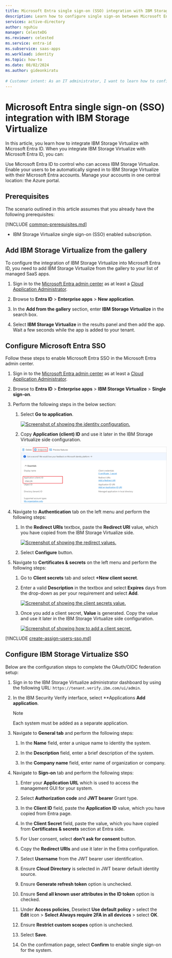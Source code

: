 ```yaml
---
title: Microsoft Entra single sign-on (SSO) integration with IBM Storage Virtualize
description: Learn how to configure single sign-on between Microsoft Entra and IBM Storage Virtualize.
services: active-directory
author: nguhiu
manager: CelesteDG
ms.reviewer: celested
ms.service: entra-id
ms.subservice: saas-apps
ms.workload: identity
ms.topic: how-to
ms.date: 08/02/2024
ms.author: gideonkiratu

# Customer intent: As an IT administrator, I want to learn how to configure single sign-on between Microsoft Entra ID and IBM Storage Virtualize so that I can control who has access to IBM Storage Virtualize, enable automatic sign-in with Microsoft Entra accounts, and manage my accounts in one central location.
---
```


# Microsoft Entra single sign-on (SSO) integration with IBM Storage Virtualize

In this article,  you learn how to integrate IBM Storage Virtualize with Microsoft Entra ID. When you integrate IBM Storage Virtualize with Microsoft Entra ID, you can:

Use Microsoft Entra ID to control who can access IBM Storage Virtualize.
Enable your users to be automatically signed in to IBM Storage Virtualize with their Microsoft Entra accounts.
Manage your accounts in one central location: the Azure portal.

## Prerequisites

The scenario outlined in this article assumes that you already have the following prerequisites:

[!INCLUDE [common-prerequisites.md](~/identity/saas-apps/includes/common-prerequisites.md)]
* IBM Storage Virtualize single sign-on (SSO) enabled subscription.

## Add IBM Storage Virtualize from the gallery

To configure the integration of IBM Storage Virtualize into Microsoft Entra ID, you need to add IBM Storage Virtualize from the gallery to your list of managed SaaS apps.

1. Sign in to the [Microsoft Entra admin center](https://entra.microsoft.com) as at least a [Cloud Application Administrator](~/identity/role-based-access-control/permissions-reference.md#cloud-application-administrator).

1. Browse to **Entra ID** > **Enterprise apps** > **New application**.

1. In the **Add from the gallery** section, enter **IBM Storage Virtualize** in the search box.

1. Select **IBM Storage Virtualize** in the results panel and then add the app. Wait a few seconds while the app is added to your tenant.

## Configure Microsoft Entra SSO

Follow these steps to enable Microsoft Entra SSO in the Microsoft Entra admin center.

1. Sign in to the [Microsoft Entra admin center](https://entra.microsoft.com) as at least a [Cloud Application Administrator](~/identity/role-based-access-control/permissions-reference.md#cloud-application-administrator).

1. Browse to **Entra ID** > **Enterprise apps** > **IBM Storage Virtualize** > **Single sign-on**.

1. Perform the following steps in the below section:

    1. Select **Go to application**.

        [![Screenshot of showing the identity configuration.](common/go-to-application.png)](common/go-to-application.png#lightbox)

    1. Copy **Application (client) ID** and use it later in the IBM Storage Virtualize side configuration.

        [![Screenshot of application client values.](common/application-id.png)](common/application-id.png#lightbox)
        
1. Navigate to **Authentication** tab on the left menu and perform the following steps:

    1. In the **Redirect URIs** textbox, paste the **Redirect URI** value, which you have copied from the IBM Storage Virtualize side.

        [![Screenshot of showing the redirect values.](common/redirect.png)](common/redirect.png#lightbox)

    1. Select **Configure** button.

1. Navigate to **Certificates & secrets** on the left menu and perform the following steps:

    1. Go to **Client secrets** tab and select **+New client secret**.
    1. Enter a valid **Description** in the textbox and select **Expires** days from the drop-down as per your requirement and select **Add**.

        [![Screenshot of showing the client secrets value.](common/client-secret.png)](common/client-secret.png#lightbox)

    1. Once you add a client secret, **Value** is generated. Copy the value and use it later in the IBM Storage Virtualize side configuration.

        [![Screenshot of showing how to add a client secret.](common/client.png)](common/client.png#lightbox)

[!INCLUDE [create-assign-users-sso.md](~/identity/saas-apps/includes/create-assign-users-sso.md)]

## Configure IBM Storage Virtualize SSO

Below are the configuration steps to complete the OAuth/OIDC federation setup:

1. Sign in to the IBM Storage Virtualize administrator dashboard by using the following URL:
`https://tenant.verify.ibm.com/ui/admin`.

1. In the IBM Security Verify interface, select **Applications **Add application**.

    > [!Note]
    >  Each system must be added as a separate application.

1. Navigate to **General tab** and perform the following steps:

    1. In the **Name** field, enter a unique name to identity the system.

    1. In the **Description** field, enter a brief description of the system.

    1. In the **Company name** field, enter name of organization or company.

1. Navigate to **Sign-on** tab and perform the following steps:

    1. Enter your **Application URL** which is used to access the management GUI for your system.

    1. Select **Authorization code** and **JWT bearer** Grant type.

    1. In the **Client ID** field, paste the **Application ID** value, which you have copied from Entra page.

    1. In the **Client Secret** field, paste the value, which you have copied from **Certificates & secrets** section at Entra side.

    1. For User consent, select **don't ask for consent** button.

    1. Copy the **Redirect URIs** and use it later in the Entra configuration.

    1. Select **Username** from the JWT bearer user identification.

    1. Ensure **Cloud Directory** is selected in JWT bearer default identity source.

    1. Ensure **Generate refresh token** option is unchecked.

    1. Ensure **Send all known user attributes in the ID token** option is checked.

    1. Under **Access policies**, Deselect **Use default policy** > select the **Edit** icon > **Select Always require 2FA in all devices** > select **OK**.

    1. Ensure **Restrict custom scopes** option is unchecked.

    1. Select **Save**.

    1. On the confirmation page, select **Confirm** to enable single sign-on for the system.
